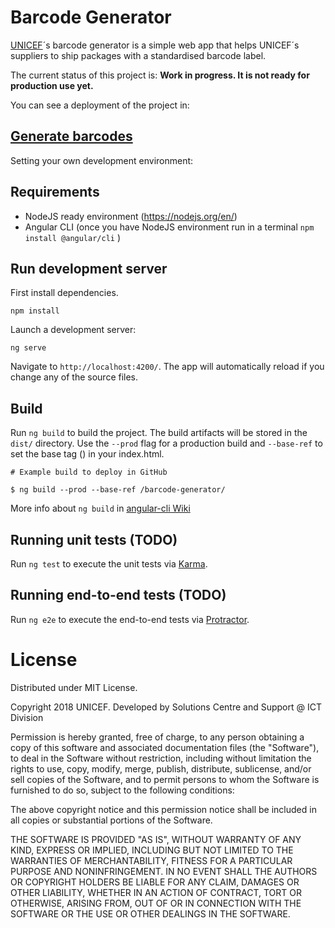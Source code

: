 # Barcode Generator

[UNICEF](http://www.unicef.org)´s barcode generator is a simple web app that
helps UNICEF´s suppliers to ship packages with a standardised barcode label.

The current status of this project is: **Work in progress. It is not ready for production use yet.**

You can see a deployment of the project in:

## [Generate barcodes](http://github.io/merlos/barcode-generator)

Setting your own development environment:

## Requirements

* NodeJS ready environment (https://nodejs.org/en/)
* Angular CLI (once you have NodeJS environment run in a terminal `npm install @angular/cli` )

## Run development server

First install dependencies.

```
npm install
```

Launch a development server:

```
ng serve
```

Navigate to `http://localhost:4200/`. The app will automatically reload if you change any of the source files.

## Build

Run `ng build` to build the project. The build artifacts will be stored in the `dist/` directory. Use the `--prod` flag for a production build and `--base-ref` to set the base tag (<base href="/">) in your index.html.

```
# Example build to deploy in GitHub

$ ng build --prod --base-ref /barcode-generator/
```

More info about `ng build` in [angular-cli Wiki](https://github.com/angular/angular-cli/wiki/build)


## Running unit tests (TODO)

Run `ng test` to execute the unit tests via [Karma](https://karma-runner.github.io).

## Running end-to-end tests (TODO)

Run `ng e2e` to execute the end-to-end tests via [Protractor](http://www.protractortest.org/).


# License

Distributed under MIT License.

Copyright 2018 UNICEF. Developed by Solutions Centre and Support @ ICT Division

Permission is hereby granted, free of charge, to any person obtaining a copy of this software and associated documentation files (the "Software"), to deal in the Software without restriction, including without limitation the rights to use, copy, modify, merge, publish, distribute, sublicense, and/or sell copies of the Software, and to permit persons to whom the Software is furnished to do so, subject to the following conditions:

The above copyright notice and this permission notice shall be included in all copies or substantial portions of the Software.

THE SOFTWARE IS PROVIDED "AS IS", WITHOUT WARRANTY OF ANY KIND, EXPRESS OR IMPLIED, INCLUDING BUT NOT LIMITED TO THE WARRANTIES OF MERCHANTABILITY, FITNESS FOR A PARTICULAR PURPOSE AND NONINFRINGEMENT. IN NO EVENT SHALL THE AUTHORS OR COPYRIGHT HOLDERS BE LIABLE FOR ANY CLAIM, DAMAGES OR OTHER LIABILITY, WHETHER IN AN ACTION OF CONTRACT, TORT OR OTHERWISE, ARISING FROM, OUT OF OR IN CONNECTION WITH THE SOFTWARE OR THE USE OR OTHER DEALINGS IN THE SOFTWARE.
